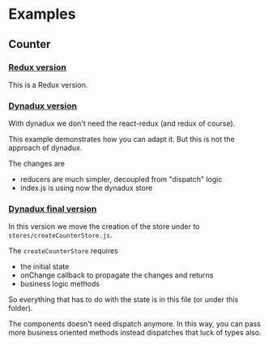 # Examples

## Counter

### [Redux version](https://codesandbox.io/s/github/reduxjs/redux/tree/master/examples/counter)

This is a Redux version.
 
### [Dynadux version](https://codesandbox.io/s/festive-wright-jur7b)

With dynadux we don't need the react-redux (and redux of course).

This example demonstrates how you can adapt it. But this is not the approach of dynadux.

The changes are
- reducers are much simpler, decoupled from "dispatch" logic 
- index.js is using now the dynadux store

### [Dynadux final version](https://codesandbox.io/s/amazing-bohr-xzhp0)

In this version we move the creation of the store under to `stores/createCounterStore.js`.

The `createCounterStore` requires
- the initial state
- onChange callback to propagate the changes
and returns
- business logic methods

So everything that has to do with the state is in this file (or under this folder).

The components doesn't need dispatch anymore. In this way, you can pass more business oriented methods instead dispatches that luck of types also.
